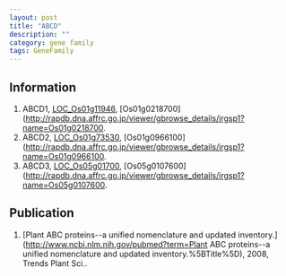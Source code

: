 ```yaml
---
layout: post
title: "ABCD"
description: ""
category: gene family
tags: GeneFamily
---
```


## Information
1. ABCD1, [LOC_Os01g11946](http://rice.plantbiology.msu.edu/cgi-bin/ORF_infopage.cgi?orf=LOC_Os01g11946), [Os01g0218700](http://rapdb.dna.affrc.go.jp/viewer/gbrowse_details/irgsp1?name=Os01g0218700.
2. ABCD2, [LOC_Os01g73530](http://rice.plantbiology.msu.edu/cgi-bin/ORF_infopage.cgi?orf=LOC_Os01g73530), [Os01g0966100](http://rapdb.dna.affrc.go.jp/viewer/gbrowse_details/irgsp1?name=Os01g0966100.
3. ABCD3, [LOC_Os05g01700](http://rice.plantbiology.msu.edu/cgi-bin/ORF_infopage.cgi?orf=LOC_Os05g01700), [Os05g0107600](http://rapdb.dna.affrc.go.jp/viewer/gbrowse_details/irgsp1?name=Os05g0107600.

## Publication
1. [Plant ABC proteins--a unified nomenclature and updated inventory.](http://www.ncbi.nlm.nih.gov/pubmed?term=Plant ABC proteins--a unified nomenclature and updated inventory.%5BTitle%5D), 2008, Trends Plant Sci..


